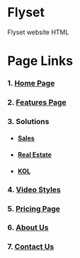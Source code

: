 # Flyset
Flyset website HTML

# Page Links
<h3>1. <a href="http://unifiedinfotech.co.in/webroot/team1/flyset/" target="_blank">Home Page</a></h3>
<h3>2. <a href="http://unifiedinfotech.co.in/webroot/team1/flyset/product.html" target="_blank">Features Page</a></h3>
<h3>3. Solutions</h3>
<ul>
	<li><h4><a href="http://unifiedinfotech.co.in/webroot/team1/flyset/sales.html" target="_blank">Sales</a></h4></li>
	<li><h4><a href="http://unifiedinfotech.co.in/webroot/team1/flyset/real-estate.html" target="_blank">Real Estate</a></h4></li>
	<li><h4><a href="http://unifiedinfotech.co.in/webroot/team1/flyset/kol.html" target="_blank">KOL</a></h4></li>
</ul>
<h3>4. <a href="http://unifiedinfotech.co.in/webroot/team1/flyset/video-styles.html" target="_blank">Video Styles</a></h3>
<h3>5. <a href="http://unifiedinfotech.co.in/webroot/team1/flyset/pricing.html" target="_blank">Pricing Page</a></h3>
<h3>6. <a href="http://unifiedinfotech.co.in/webroot/team1/flyset/about-us.html" target="_blank">About Us</a></h3>
<h3>7. <a href="http://unifiedinfotech.co.in/webroot/team1/flyset/contact-us.html" target="_blank">Contact Us</a></h3>